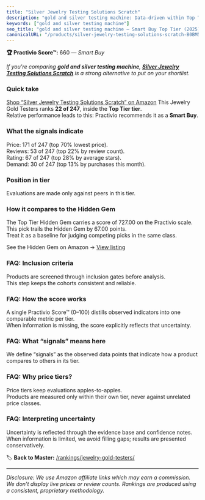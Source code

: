 ```yaml
---
title: "Silver Jewelry Testing Solutions Scratch"
description: "gold and silver testing machine: Data-driven within Top Tier ranking using the Practivio Score™. Positioned by quality, value, demand, findability, momentum."
keywords: ["gold and silver testing machine"]
seo_title: "gold and silver testing machine — Smart Buy Top Tier (2025)"
canonicalURL: "/products/silver-jewelry-testing-solutions-scratch-B0BM5V56KZ/"
---
```


**🏆 Practivio Score™:** 660 — _Smart Buy_


*If you're comparing **gold and silver testing machine**, **[Silver Jewelry Testing Solutions Scratch](https://www.amazon.com/dp/B0BM5V56KZ?tag=practivio-20)** is a strong alternative to put on your shortlist.*
### Quick take
[Shop “Silver Jewelry Testing Solutions Scratch” on Amazon](https://www.amazon.com/dp/B0BM5V56KZ?tag=practivio-20)
This Jewelry Gold Testers ranks **22 of 247**, inside the **Top Tier tier**.  
Relative performance leads to this: Practivio recommends it as a **Smart Buy**.

### What the signals indicate
Price: 171 of 247 (top 70% lowest price).  
Reviews: 53 of 247 (top 22% by review count).  
Rating: 67 of 247 (top 28% by average stars).  
Demand: 30 of 247 (top 13% by purchases this month).

### Position in tier
Evaluations are made only against peers in this tier.

### How it compares to the Hidden Gem
The Top Tier Hidden Gem carries a score of 727.00 on the Practivio scale.  
This pick trails the Hidden Gem by 67.00 points.  
Treat it as a baseline for judging competing picks in the same class.  

See the Hidden Gem on Amazon → [View listing](https://www.amazon.com/dp/B0814HF9DV?tag=practivio-20)

### FAQ: Inclusion criteria
Products are screened through inclusion gates before analysis.  
This step keeps the cohorts consistent and reliable.

### FAQ: How the score works
A single Practivio Score™ (0–100) distills observed indicators into one comparable metric per tier.  
When information is missing, the score explicitly reflects that uncertainty.

### FAQ: What “signals” means here
We define “signals” as the observed data points that indicate how a product compares to others in its tier.

### FAQ: Why price tiers?
Price tiers keep evaluations apples-to-apples.  
Products are measured only within their own tier, never against unrelated price classes.

### FAQ: Interpreting uncertainty
Uncertainty is reflected through the evidence base and confidence notes.  
When information is limited, we avoid filling gaps; results are presented conservatively.


🏷️ **Back to Master:** [/rankings/jewelry-gold-testers/](/rankings/jewelry-gold-testers/)

---
_Disclosure: We use Amazon affiliate links which may earn a commission. We don’t display live prices or review counts. Rankings are produced using a consistent, proprietary methodology._
